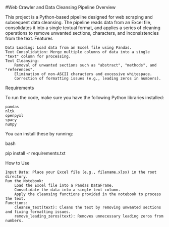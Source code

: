 #Web Crawler and Data Cleansing Pipeline
Overview

This project is a Python-based pipeline designed for web scraping and subsequent data cleansing. The pipeline reads data from an Excel file, consolidates it into a single textual format, and applies a series of cleaning operations to remove unwanted sections, characters, and inconsistencies from the text.
Features

    Data Loading: Load data from an Excel file using Pandas.
    Text Consolidation: Merge multiple columns of data into a single "text" column for processing.
    Text Cleansing:
        Removal of unwanted sections such as "abstract", "methods", and "references".
        Elimination of non-ASCII characters and excessive whitespace.
        Correction of formatting issues (e.g., leading zeros in numbers).

Requirements

To run the code, make sure you have the following Python libraries installed:

    pandas
    nltk
    openpyxl
    spacy
    numpy

You can install these by running:

bash

pip install -r requirements.txt

How to Use

    Input Data: Place your Excel file (e.g., filename.xlsx) in the root directory.
    Run the Notebook:
        Load the Excel file into a Pandas DataFrame.
        Consolidate the data into a single text column.
        Apply the cleansing functions provided in the notebook to process the text.
    Functions:
        cleanse_text(text): Cleans the text by removing unwanted sections and fixing formatting issues.
        remove_leading_zeros(text): Removes unnecessary leading zeros from numbers.
